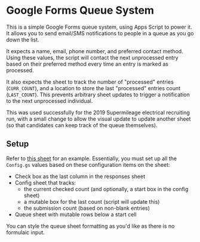 # Google Forms Queue System

This is a simple Google Forms queue system, using Apps Script to power it. It allows you to send email/SMS notifications to people in a queue as you go down the list. 

It expects a name, email, phone number, and preferred contact method. Using these values, the script will contact the next unprocessed entry based on their preferred method every time an entry is marked as processed. 

It also expects the sheet to track the number of "processed" entries (`CURR_COUNT`), and a location to store the last "processed" entries count (`LAST_COUNT`). This prevents arbitrary sheet updates to trigger a notification to the next unprocessed individual.

This was used successfully for the 2019 Supermileage electrical recruiting run, with a small change to allow the visual update to update another sheet (so that candidates can keep track of the queue themselves). 


## Setup

Refer to [this sheet](https://docs.google.com/spreadsheets/d/1Eq0w7KkYYUYIoq3Xe66ES6Ijn2bXC7IRNLsZsIPfx3g/edit?usp=sharing) for an example. Essentially, you must set up all the `Config.gs` values based on these configuration items on the sheet:
- Check box as the last column in the responses sheet
- Config sheet that tracks:
    - the current checked count (and optionally, a start box in the config sheet)
    - a mutable box for the last count (script will update this)
    - the submission count (based on non-blank entries)
- Queue sheet with mutable rows below a start cell

You can style the queue sheet formatting as you'd like as there is no formulaic input. 
